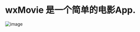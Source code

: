 # wxMovie 是一个简单的电影App.
![image](https://github.com/kiven666/wxMovie/assets/raw/master/img/movie.png)
